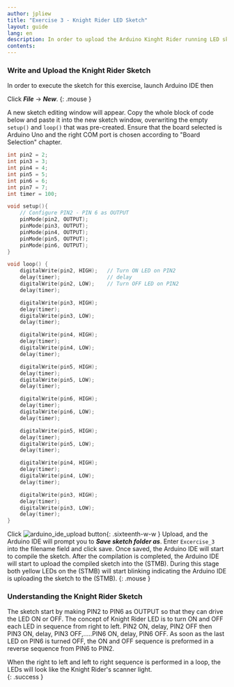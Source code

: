 ```yaml
---
author: jpliew
title: "Exercise 3 - Knight Rider LED Sketch"
layout: guide
lang: en
description: In order to upload the Arduino Kinght Rider running LED sketch into the (STMB), launch Arduino IDE then Click File-> New. A new sketch editing window will appear. Copy the whole block of code below and paste it into the new sketch window, overwriting the empty `setup()` and `loop()` that was pre-created. Ensure that the board selected is Arduino Uno and the right COM port is chosen according to "Board Selection" chapter.
contents:
---
```

### Write and Upload the Knight Rider Sketch

In order to execute the sketch for this exercise, launch Arduino IDE then 

Click ***File*** -> ***New***. 
{: .mouse }

A new sketch editing window will appear. Copy the whole block of code below and paste it into the new sketch window, overwriting the empty `setup()` and `loop()` that was pre-created. Ensure that the board selected is Arduino Uno and the right COM port is chosen according to "Board Selection" chapter.

```c
int pin2 = 2;
int pin3 = 3;
int pin4 = 4;
int pin5 = 5;
int pin6 = 6;
int pin7 = 7;
int timer = 100;

void setup(){
    // Configure PIN2 - PIN 6 as OUTPUT
    pinMode(pin2, OUTPUT);
    pinMode(pin3, OUTPUT);
    pinMode(pin4, OUTPUT);
    pinMode(pin5, OUTPUT);
    pinMode(pin6, OUTPUT);
}

void loop() {
    digitalWrite(pin2, HIGH);   // Turn ON LED on PIN2
    delay(timer);               // delay
    digitalWrite(pin2, LOW);    // Turn OFF LED on PIN2
    delay(timer);

    digitalWrite(pin3, HIGH);
    delay(timer);
    digitalWrite(pin3, LOW);
    delay(timer);

    digitalWrite(pin4, HIGH);
    delay(timer);
    digitalWrite(pin4, LOW);
    delay(timer);

    digitalWrite(pin5, HIGH);
    delay(timer);
    digitalWrite(pin5, LOW);
    delay(timer);

    digitalWrite(pin6, HIGH);
    delay(timer);
    digitalWrite(pin6, LOW);
    delay(timer);

    digitalWrite(pin5, HIGH);
    delay(timer);
    digitalWrite(pin5, LOW);
    delay(timer);

    digitalWrite(pin4, HIGH);
    delay(timer);
    digitalWrite(pin4, LOW);
    delay(timer);

    digitalWrite(pin3, HIGH);
    delay(timer);
    digitalWrite(pin3, LOW);
    delay(timer);
}
```

Click ![arduino_ide_upload button](img/arduino_ide_upload_icon.svg){: .sixteenth-w-w } Upload, and the Arduino IDE will prompt you to ***Save sketch folder as***. Enter `Excercise_3` into the filename field and click save. Once saved, the Arduino IDE will start to compile the sketch. After the compilation is completed, the Arduino IDE will start to upload the compiled sketch into the (STMB). During this stage both yellow LEDs on the (STMB) will start blinking indicating the Arduino IDE is uploading the sketch to the (STMB).
{: .mouse }

### Understanding the Knight Rider Sketch

The sketch start by making PIN2 to PIN6 as OUTPUT so that they can drive the LED ON or OFF. The concept of Knight Rider LED is to turn ON and OFF each LED in sequence from right to left. PIN2 ON, delay, PIN2 OFF then PIN3 ON, delay, PIN3 OFF,.....PIN6 ON, delay, PIN6 OFF. As soon as the last LED on PIN6 is turned OFF, the ON and OFF sequence is preformed in a reverse sequence from PIN6 to PIN2. 

When the right to left and left to right sequence is performed in a loop, the LEDs will look like the Knight Rider's scanner light.  
{: .success }

